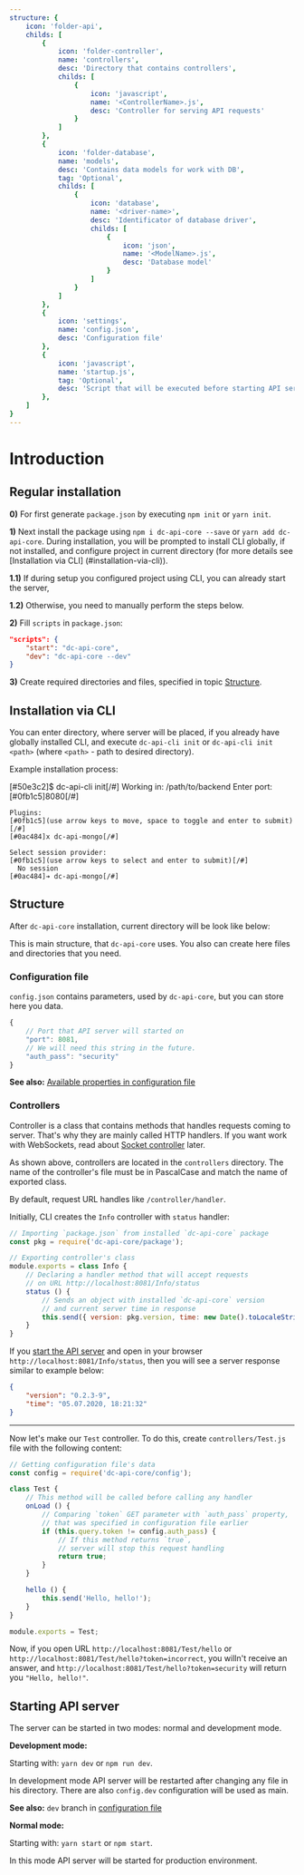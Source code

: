 ```yaml
---
structure: {
    icon: 'folder-api',
    childs: [
        {
            icon: 'folder-controller',
            name: 'controllers',
            desc: 'Directory that contains controllers',
            childs: [
                {
                    icon: 'javascript',
                    name: '<ControllerName>.js',
                    desc: 'Controller for serving API requests'
                }
            ]
        },
        {
            icon: 'folder-database',
            name: 'models',
            desc: 'Contains data models for work with DB',
            tag: 'Optional',
            childs: [
                {
                    icon: 'database',
                    name: '<driver-name>',
                    desc: 'Identificator of database driver',
                    childs: [
                        {
                            icon: 'json',
                            name: '<ModelName>.js',
                            desc: 'Database model'
                        }
                    ]
                }
            ]
        },
        {
            icon: 'settings',
            name: 'config.json',
            desc: 'Configuration file'
        },
        {
            icon: 'javascript',
            name: 'startup.js',
            tag: 'Optional',
            desc: 'Script that will be executed before starting API server'
        },
    ]
}
---
```


# Introduction

## Regular installation

**0)** For first generate `package.json` by executing `npm init` or `yarn init`.

**1)** Next install the package using `npm i dc-api-core --save`
       or `yarn add dc-api-core`.
       During installation, you will be prompted to install CLI globally,
       if not installed, and configure project in current directory
       (for more details see [Installation via CLI] (#installation-via-cli)).

**1.1)** If during setup you configured project using CLI,
         you can already start the server,

**1.2)** Otherwise, you need to manually perform the steps below.

**2)** Fill `scripts` in `package.json`:

```json
"scripts": {
    "start": "dc-api-core",
    "dev": "dc-api-core --dev"
}
```

**3)** Create required directories and files, specified in topic [Structure](#structure).

## Installation via CLI

You can enter directory, where server will be placed,
if you already have globally installed CLI, and execute `dc-api-cli init`
or `dc-api-cli init <path>` (where `<path>` - path to desired directory).

Example installation process:

<Terminal>
    [#50e3c2]$ dc-api-cli init[/#]
    Working in: /path/to/backend
    Enter port: [#0fb1c5]8080[/#]

    Plugins:
    [#0fb1c5](use arrow keys to move, space to toggle and enter to submit)[/#]
    [#0ac484]x dc-api-mongo[/#]

    Select session provider:
    [#0fb1c5](use arrow keys to select and enter to submit)[/#]
      No session
    [#0ac484]➔ dc-api-mongo[/#]
</Terminal>

## Structure

After `dc-api-core` installation, current directory will be look like below:

<Tree :data="$page.frontmatter.structure" />

This is main structure, that `dc-api-core` uses.
You also can create here files and directories that you need.

### Configuration file

`config.json` contains parameters, used by `dc-api-core`,
but you can store here you data.

```js
{
    // Port that API server will started on
    "port": 8081,
    // We will need this string in the future.
    "auth_pass": "security"
}
```

**See also:** [Available properties in configuration file](./api/config)

### Controllers

Controller is a class that contains methods that handles requests coming to server.
That's why they are mainly called HTTP handlers. If you want work with WebSockets, read about [Socket controller](#no-link) later.

As shown above, controllers are located in the `controllers` directory.
The name of the controller's file must be in PascalCase and match the name
of exported class.

By default, request URL handles like `/controller/handler`.

Initially, CLI creates the `Info` controller with `status` handler:

```js
// Importing `package.json` from installed `dc-api-core` package
const pkg = require('dc-api-core/package');

// Exporting controller's class
module.exports = class Info {
    // Declaring a handler method that will accept requests
    // on URL http://localhost:8081/Info/status
    status () {
        // Sends an object with installed `dc-api-core` version
        // and current server time in response
        this.send({ version: pkg.version, time: new Date().toLocaleString() });
    }
}
```

If you [start the API server](#starting-api-server) and open in your browser `http://localhost:8081/Info/status`,
then you will see a server response similar to example below:

```json
{
    "version": "0.2.3-9",
    "time": "05.07.2020, 18:21:32"
}
```

---

Now let's make our `Test` controller. To do this, create
`controllers/Test.js` file with the following content:

```js
// Getting configuration file's data
const config = require('dc-api-core/config');

class Test {
    // This method will be called before calling any handler
    onLoad () {
        // Comparing `token` GET parameter with `auth_pass` property,
        // that was specified in configuration file earlier
        if (this.query.token != config.auth_pass) {
            // If this method returns `true`,
            // server will stop this request handling
            return true;
        }
    }

    hello () {
        this.send('Hello, hello!');
    }
}

module.exports = Test;
```

Now, if you open URL `http://localhost:8081/Test/hello` or `http://localhost:8081/Test/hello?token=incorrect`, you willn't receive an answer,
and `http://localhost:8081/Test/hello?token=security` will return you `"Hello, hello!"`.

## Starting API server

The server can be started in two modes: normal and development mode.

**Development mode:**

Starting with: `yarn dev` or `npm run dev`.

In development mode API server will be restarted after changing any file
in his directory. There are also `config.dev` configuration will be used as main.

**See also:** `dev` branch in [configuration file](./api/config)

**Normal mode:**

Starting with: `yarn start` or `npm start`.

In this mode API server will be started for production environment.
